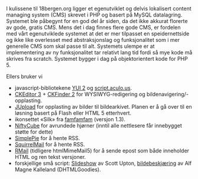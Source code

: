 I kulissene til 18bergen.org ligger et egenutviklet og delvis lokalisert 
content managing system (CMS) skrevet i PHP og basert på MySQL datalagring. 
Systemet ble påbegynt for en god del år siden, da det ikke akkurat florerte 
av gode, gratis CMS. Mens det i dag finnes flere gode CMS, er fordelen med 
vårt egenutviklede systemet at det er mer tilpasset en speidernettside og 
ikke like overlesset med abstraksjonslag og funksjonalitet som i mer 
generelle CMS som skal passe til alt. Systemets ulempe er at implementering 
av ny funksjonalitet tar relativt lang tid fordi så mye kode må skrives 
fra scratch. Systemet bygger i dag på objektorientert kode for PHP 5. 

Ellers bruker vi

 - javascript-bibliotekene [YUI 2](http://developer.yahoo.com/yui/2) og 
  [script.aculo.us](http://script.aculo.us/).
 - [CKEditor 3](http://ckeditor.com/) + [CKFinder 2](http://ckfinder.com)
  for WYSIWYG-redigering og bildenavigering/-opplasting.
 - [JUpload](http://jupload.biz) for opplasting av bilder til bildearkivet.
   Planen er å gå over til en løsning basert på Flash eller HTML 5 etterhvert.
 - ikonsettet «Silk» fra [famfamfam](http://famfamfam.com/lab/icons/silk/) (versjon 1.3).
 - [NiftyCube](http://www.html.it/articoli/niftycube/) for avrundede hjørner (inntil alle
    nettlesere får innebygget støtte for dette)
 - [SimplePie](http://simplepie.org) for å hente RSS.
 - [SquirrelMail](http://squirrelmail.org) for å hente RSS.
 - [RMail](http://www.phpguru.org/static/Rmail) (tidligere htmlMimeMail5) for å sende
   epost som både inneholder HTML og ren tekst versjoner.
 - forskjellige små script: 
   [Slideshow](http://couloir.org/js_slideshow) av Scott Upton,
   [bildebeskjæring](http://www.dhtmlgoodies.com/index.html?whichScript=image-crop) av
   Alf Magne Kalleland (DHTMLGoodies).
